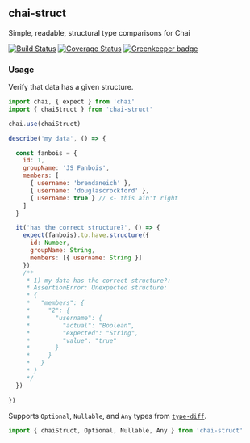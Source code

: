 chai-struct
--

Simple, readable, structural type comparisons for Chai

[![Build Status](https://travis-ci.org/thebearingedge/chai-struct.svg?branch=master)](https://travis-ci.org/thebearingedge/chai-struct.svg?branch=master)
[![Coverage Status](https://coveralls.io/repos/github/thebearingedge/chai-struct/badge.svg?branch=master)](https://coveralls.io/github/thebearingedge/chai-struct?branch=master)
[![Greenkeeper badge](https://badges.greenkeeper.io/thebearingedge/chai-struct.svg)](https://greenkeeper.io/)

### Usage


Verify that data has a given structure.

```javascript
import chai, { expect } from 'chai'
import { chaiStruct } from 'chai-struct'

chai.use(chaiStruct)

describe('my data', () => {

  const fanbois = {
    id: 1,
    groupName: 'JS Fanbois',
    members: [
      { username: 'brendaneich' },
      { username: 'douglascrockford' },
      { username: true } // <- this ain't right
    ]
  }

  it('has the correct structure?', () => {
    expect(fanbois).to.have.structure({
      id: Number,
      groupName: String,
      members: [{ username: String }]
    })
    /**
     * 1) my data has the correct structure?:
     * AssertionError: Unexpected structure:
     * {
     *   "members": {
     *     "2": {
     *       "username": {
     *         "actual": "Boolean",
     *         "expected": "String",
     *         "value": "true"
     *       }
     *     }
     *   }
     * }
     */
  })

})
```

Supports `Optional`, `Nullable`, and `Any` types from [`type-diff`](https://github.com/thebearingedge/type-diff).

```js
import { chaiStruct, Optional, Nullable, Any } from 'chai-struct'
```
